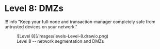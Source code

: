 # Level 8: DMZs


!!! info "Keep your full-node and transaction-manager completely safe from untrusted devices on your network."

<figure markdown>
![Level 8](/images/levels-Level-8.drawio.png)
  <figcaption>Level 8 -- network segmentation and DMZs</figcaption>
</figure>




